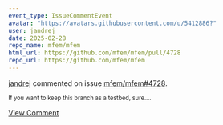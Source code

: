 ```yaml
---
event_type: IssueCommentEvent
avatar: "https://avatars.githubusercontent.com/u/5412886?"
user: jandrej
date: 2025-02-28
repo_name: mfem/mfem
html_url: https://github.com/mfem/mfem/pull/4728
repo_url: https://github.com/mfem/mfem
---
```


<a href='https://github.com/jandrej' target='_blank'>jandrej</a> commented on issue <a href='https://github.com/mfem/mfem/pull/4728' target='_blank'>mfem/mfem#4728</a>.

<small>If you want to keep this branch as a testbed, sure....</small>

<a href='https://github.com/mfem/mfem/pull/4728' target='_blank'>View Comment</a>